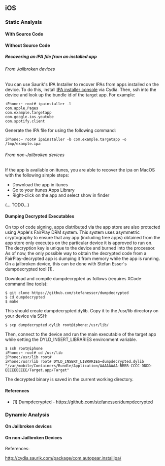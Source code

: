 ## iOS

### Static Analysis

#### With Source Code

#### Without Source Code

##### Recovering an IPA file from an installed app

###### From Jailbroken devices

You can use Saurik's IPA Installer to recover IPAs from apps installed on the device. To do this, install [IPA installer console](http://cydia.saurik.com/package/com.autopear.installipa/) via Cydia. Then, ssh into the device and look up the bundle id of the target app. For example:

~~~
iPhone:~ root# ipainstaller -l
com.apple.Pages
com.example.targetapp
com.google.ios.youtube
com.spotify.client
~~~

Generate the IPA file for using the following command:

~~~
iPhone:~ root# ipainstaller -b com.example.targetapp -o /tmp/example.ipa
~~~

###### From non-Jailbroken devices

If the app is available on itunes, you are able to recover the ipa on MacOS with the following simple steps:

- Download the app in itunes
- Go to your itunes Apps Library
- Right-click on the app and select show in finder

(... TODO...)

#### Dumping Decrypted Executables

On top of code signing, apps distributed via the app store are also protected using Apple's FairPlay DRM system. This system uses asymmetric cryptography to ensure that any app (including free apps) obtained from the app store only executes on the particular device it is approved to run on. The decryption key is unique to the device and burned into the processor. As of now, the only possible way to obtain the decrypted code from a FairPlay-decrypted app is dumping it from memory while the app is running. On a jailbroken device, this can be done with Stefan Esser's dumpdecrypted tool [1].

Download and compile dumpdecrypted as follows (requires XCode command line tools):

~~~
$ git clone https://github.com/stefanesser/dumpdecrypted
$ cd dumpdecrypted
$ make
~~~

This should create dumpdecrypted.dylib. Copy it to the /usr/lib directory on your device via SSH:

~~~
$ scp dumpdecrypted.dylib root@iphone:/usr/lib/
~~~

Then, connect to the device and run the main executable of the target app while setting the DYLD_INSERT_LIBRARIES environment variable.

~~~
$ ssh root@iphone
iPhone:~ root# cd /usr/lib 
iPhone:/usr/lib root#
iPhone:/usr/lib root# DYLD_INSERT_LIBRARIES=dumpdecrypted.dylib "/var/mobile/Containers/Bundle/Application/AAAAAAAA-BBBB-CCCC-DDDD-EEEEEEEEEE/Target.app/Target"
~~~

The decrypted binary is saved in the current working directory.

#### References

* [1] Dumpdecrypted - https://github.com/stefanesser/dumpdecrypted

### Dynamic Analysis


#### On Jailbroken devices


#### On non-Jailbroken Devices


References:

http://cydia.saurik.com/package/com.autopear.installipa/
